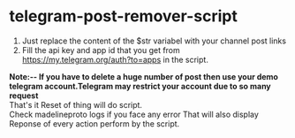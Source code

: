 # telegram-post-remover-script

1. Just replace the content of the $str variabel with your channel post links <br>
2. Fill the api key and app id that you get from https://my.telegram.org/auth?to=apps in the script.<br>

<b>Note:-- If you have to delete a huge number of post then use your demo telegram account.Telegram may restrict your account due to so many request</b>
<br>
That's it Reset of thing will do script.
<br>
Check madelineproto logs if you face any error That will also display Reponse of every action perform by the script. 




